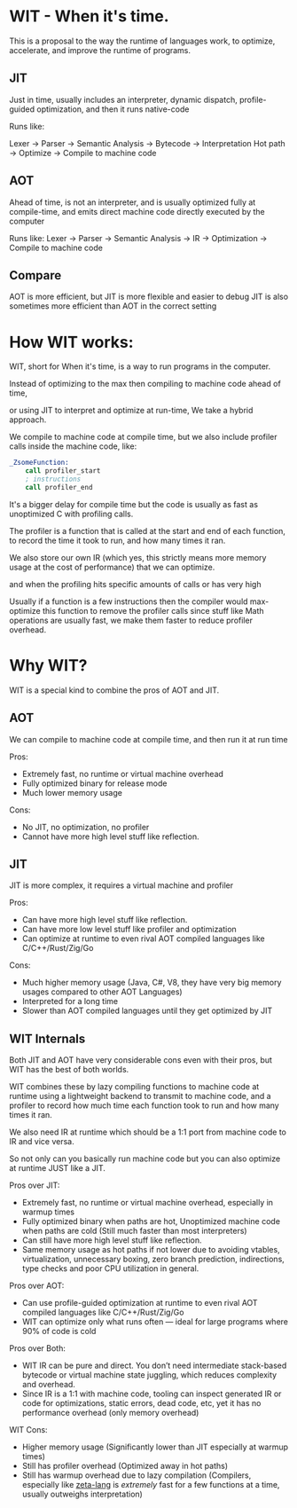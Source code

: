 # WIT - When it's time.

This is a proposal to the way the runtime of languages work, to optimize, accelerate, and improve
the runtime of programs.

## JIT
Just in time, usually includes an interpreter, dynamic dispatch, profile-guided
optimization, and then it runs native-code

Runs like:

Lexer -> Parser -> Semantic Analysis -> Bytecode -> Interpretation
Hot path -> Optimize -> Compile to machine code

## AOT
Ahead of time, is not an interpreter, and is usually optimized fully at compile-time,
and emits direct machine code directly executed by the computer

Runs like:
Lexer -> Parser -> Semantic Analysis -> IR -> Optimization -> Compile to machine code

## Compare
AOT is more efficient, but JIT is more flexible and easier to debug
JIT is also sometimes more efficient than AOT in the correct setting

# How WIT works:
WIT, short for When it's time, is a way to run programs in the computer.

Instead of optimizing to the max then compiling to machine code ahead of time,

or using JIT to interpret and optimize at run-time, We take a hybrid approach.

We compile to machine code at compile time, but we also include profiler calls inside the machine code, like:

```asm
_ZsomeFunction:
    call profiler_start
    ; instructions
    call profiler_end
```

It's a bigger delay for compile time but the code is usually as fast as unoptimized C with profiling calls.

The profiler is a function that is called at the start and end of each function, to record the
time it took to run, and how many times it ran.

We also store our own IR (which yes, this strictly means more memory usage at the cost of performance) that we can optimize.

and when the profiling hits specific amounts of calls or has very high

Usually if a function is a few instructions then the compiler would max-optimize this function to remove the profiler calls
since stuff like Math operations are usually fast, we make them faster to reduce profiler overhead.

# Why WIT?

WIT is a special kind to combine the pros of AOT and JIT.

## AOT
We can compile to machine code at compile time, and then run it at run time

Pros:
- Extremely fast, no runtime or virtual machine overhead
- Fully optimized binary for release mode
- Much lower memory usage

Cons:
- No JIT, no optimization, no profiler
- Cannot have more high level stuff like reflection.

## JIT
JIT is more complex, it requires a virtual machine and profiler

Pros:
- Can have more high level stuff like reflection.
- Can have more low level stuff like profiler and optimization
- Can optimize at runtime to even rival AOT compiled languages like C/C++/Rust/Zig/Go

Cons:
- Much higher memory usage (Java, C#, V8, they have very big memory usages compared to other AOT Languages)
- Interpreted for a long time
- Slower than AOT compiled languages until they get optimized by JIT

## WIT Internals

Both JIT and AOT have very considerable cons even with their pros, but WIT has
the best of both worlds.

WIT combines these by lazy compiling functions to machine code at runtime using
a lightweight backend to transmit to machine code, and a profiler to record
how much time each function took to run and how many times it ran.

We also need IR at runtime which should be a 1:1 port from machine code to IR and vice versa.

So not only can you basically run machine code but you can also optimize at runtime JUST like a JIT.

Pros over JIT:
- Extremely fast, no runtime or virtual machine overhead, especially in warmup times
- Fully optimized binary when paths are hot, Unoptimized machine code when paths are cold (Still much faster than most interpreters)
- Can still have more high level stuff like reflection.
- Same memory usage as hot paths if not lower due to avoiding vtables, virtualization, unnecessary boxing, zero branch prediction, indirections, type checks and poor CPU utilization in general.

Pros over AOT:
- Can use profile-guided optimization at runtime to even rival AOT compiled languages like C/C++/Rust/Zig/Go
- WIT can optimize only what runs often — ideal for large programs where 90% of code is cold

Pros over Both:
- WIT IR can be pure and direct. You don’t need intermediate stack-based bytecode or virtual machine state juggling, which reduces complexity and overhead.
- Since IR is a 1:1 with machine code, tooling can inspect generated IR or code for optimizations, static errors, dead code, etc, yet it has no performance overhead (only memory overhead)
  
WIT Cons:
- Higher memory usage (Significantly lower than JIT especially at warmup times)
- Still has profiler overhead (Optimized away in hot paths)
- Still has warmup overhead due to lazy compilation (Compilers, especially like [zeta-lang](https://github.com/Voxon-Development/zeta-lang) is *extremely* fast for a few functions at a time, usually outweighs interpretation)
